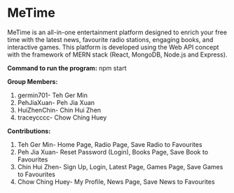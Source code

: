 # MeTime

MeTime is an all-in-one entertainment platform designed to enrich your free time with the latest news, favourite radio stations, engaging books, and interactive games. This platform is developed using the Web API concept with the framework of MERN stack (React, MongoDB, Node.js and Express). 

**Command to run the program:** npm start

**Group Members:**

1. germin701- Teh Ger Min
2. PehJiaXuan- Peh Jia Xuan
3. HuiZhenChin- Chin Hui Zhen
4. traceycccc- Chow Ching Huey

**Contributions:**
1. Teh Ger Min- Home Page, Radio Page, Save Radio to Favourites
2. Peh Jia Xuan- Reset Password (Login), Books Page, Save Book to Favourites
3. Chin Hui Zhen- Sign Up, Login, Latest Page, Games Page, Save Games to Favourites
4. Chow Ching Huey- My Profile, News Page, Save News to Favourites

